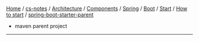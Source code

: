 [Home](https://mengxianbin.github.io) /
[cs-notes](https://mengxianbin.github.io/cs-notes/site) /
[Architecture](https://mengxianbin.github.io/cs-notes/site/Architecture) /
[Components](https://mengxianbin.github.io/cs-notes/site/Architecture/Components) /
[Spring](https://mengxianbin.github.io/cs-notes/site/Architecture/Components/Spring) /
[Boot](https://mengxianbin.github.io/cs-notes/site/Architecture/Components/Spring/Boot) /
[Start](https://mengxianbin.github.io/cs-notes/site/Architecture/Components/Spring/Boot/Start) /
[How to start](https://mengxianbin.github.io/cs-notes/site/Architecture/Components/Spring/Boot/Start/How%20to%20start) /
[spring-boot-starter-parent](https://mengxianbin.github.io/cs-notes/site/Architecture/Components/Spring/Boot/Start/How%20to%20start/spring-boot-starter-parent)

* maven parent project

---
